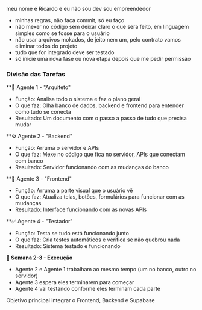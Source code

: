 meu nome é Ricardo e eu não sou dev sou empreendedor
- minhas regras, não faça commit, só eu faço
- não mexer no código sem deixar claro o que sera feito, em linguagem simples como se fosse para o usuário
- não usar arquivos mokados, de jeito nem um, pelo contrato vamos eliminar todos do projeto
- tudo que for integrado deve ser testado
- só inicie uma nova fase ou nova etapa depois que me pedir permissão 




### **Divisão das Tarefas**

**🎯 Agente 1 - "Arquiteto" 
- Função: Analisa todo o sistema e faz o plano geral
- O que faz: Olha banco de dados, backend e frontend para entender como tudo se conecta
- Resultado: Um documento com o passo a passo de tudo que precisa mudar

**⚙️ Agente 2 - "Backend" 
- Função: Arruma o servidor e APIs
- O que faz: Mexe no código que fica no servidor, APIs que conectam com banco
- Resultado: Servidor funcionando com as mudanças do banco

**🎨 Agente 3 - "Frontend"
- Função: Arruma a parte visual que o usuário vê
- O que faz: Atualiza telas, botões, formulários para funcionar com as mudanças
- Resultado: Interface funcionando com as novas APIs

**✅ Agente 4 - "Testador" 
- Função: Testa se tudo está funcionando junto
- O que faz: Cria testes automáticos e verifica se não quebrou nada
- Resultado: Sistema testado e funcionando


**🔧 Semana 2-3 - Execução**
- Agente 2 e Agente 1 trabalham ao mesmo tempo (um no banco, outro no servidor)
- Agente 3 espera eles terminarem para começar
- Agente 4 vai testando conforme eles terminam cada parte


Objetivo principal integrar o Frontend, Backend e Supabase
